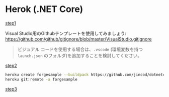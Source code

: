 # Herok (.NET Core)

[step1](/ja_jp/deployment/heroku/heroku_step1.md ':include :type=markdown')

Visual Studio用のGithubテンプレートを使用してみましょう: https://github.com/github/gitignore/blob/master/VisualStudio.gitignore

> ビジュアル コードを使用する場合は、`.vscode` (環境変数を持つ `launch.json` のフォルダ)を追加することを検討してください。

[step2](/ja_jp/deployment/heroku/heroku_step2.md ':include :type=markdown')

```bash
heroku create forgesample --buildpack https://github.com/jincod/dotnetcore-buildpack.git
heroku git:remote -a forgesample
```

[step3](/ja_jp/deployment/heroku/heroku_step3.md ':include :type=markdown')